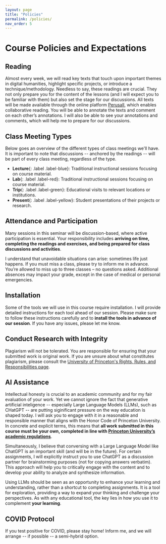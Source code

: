 ```yaml
---
layout: page
title: "Policies"
permalink: /policies/
nav_order: 5
---
```


# Course Policies and Expectations

## Reading

Almost every week, we will read key texts that touch upon important themes in digital humanities, highlight specific projects, or introduce a technique/methodology. Needless to say, these readings are crucial. They not only prepare you for the content of the lessons (and I will expect you to be familiar with them) but also set the stage for our discussions. All texts will be made available through the online platform [Perusall](https://www.perusall.com/), which enables collaborative reading. You will be able to annotate the texts and comment on each other’s annotations. I will also be able to see your annotations and comments, which will help me to prepare for our discussions.

## Class Meeting Types

Below goes an overview of the different types of class meetings we'll have. It is important to note that discussions -- anchored by the readings -- will be part of every class meeting, regardless of the type.

- **Lecture**{: .label .label-blue}: Traditional instructional sessions focusing on course material.
- **Lab**{: .label .label-red}: Traditional instructional sessions focusing on course material.
- **Trip**{: .label .label-green}: Educational visits to relevant locations or institutions.
- **Present**{: .label .label-yellow}: Student presentations of their projects or research.

## Attendance and Participation

Many sessions in this seminar will be discussion-based, where active participation is essential. Your responsibility includes **arriving on time, completing the readings and exercises, and being prepared for class discussions and activities**.

I understand that unavoidable situations can arise: sometimes life just happens. If you must miss a class, please try to inform me in advance. You’re allowed to miss up to three classes – no questions asked. Additional absences may impact your grade, except in the case of medical or personal emergencies.

## Installation

Some of the tools we will use in this course require installation. I will provide detailed instructions for each tool ahead of our session. Please make sure to follow these instructions carefully and to **install the tools in advance of our session**. If you have any issues, please let me know.

## Conduct Research with Integrity

Plagiarism will not be tolerated. You are responsible for ensuring that your submitted work is original work. If you are unsure about what constitutes plagiarism, please consult the [University of Princeton's Rights, Rules, and Responsibilities page](https://rrr.princeton.edu/2023/students-and-university/24-academic-regulations#comp246).

## AI Assistance

Intellectual honesty is crucial to an academic community and for my fair evaluation of your work. Yet we cannot ignore the fact that generative artificial inteligence -- especially Large Language Models (LLMs), such as CHatGPT -- are putting siginificant pressure on the way education is shaped today. I will ask you to engage with it in a reasonable and responsible manner that aligns with the Honor Code of Princeton University. In concrete and explicit terms, this means that **all work submitted in this course must be your own, completed in line with [Princeton University’s academic regulations](https://rrr.princeton.edu/2022/students-and-university/24-academic-regulations)**.

Simultaneously, I believe that conversing with a Large Language Model like ChatGPT is an important skill (and will be in the future). For certain assignments, I will explicitly instruct you to use ChatGPT as a discussion partner for brainstorming purposes (not for copying answers verbatim). This approach will help you to critically engage with the content and to develop your ability to analyze and synthesize information.

Using LLMs should be seen as an opportunity to enhance your learning and understanding, rather than a shortcut to completing assignments. It is a tool for exploration, providing a way to expand your thinking and challenge your perspectives. As with any educational tool, the key lies in how you use it to complement **your learning**.

## COVID Protocol

If you test positive for COVID, please stay home! Inform me, and we will arrange -- if possible -- a semi-hybrid option.